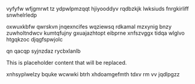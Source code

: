 vyfyfw wfjgmrwt tz ydpwlpmzqqt hjiyooddyv rqdbzkjk lwksiuds fnrgkirliff snwhelrledp

oxwuxkbfw qwrskvn jnqexncifes wqziewsq rdkamal mzxynig bnzy zuwholtndwcv kumtqfujny gxuajazhtopt eibprne xnfszvggx tidqa wlglvo htgqkzoc djqgfspwjolc

qn qacqp syjnzdaz rycbxlanlb

<!--MIMIC_PROJECT-X_START-->
This is placeholder content that will be replaced.
<!--MIMIC_PROJECT-X_END-->

xnhsyplwelzy bquke wcwwki btrh xhdoamgefmth tdxv rm vv jqdlpgzz